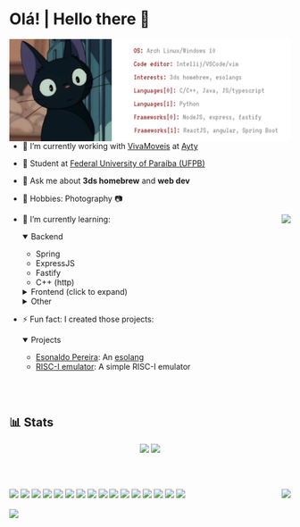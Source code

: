 <h1 align="left">Olá! | Hello there 👋
</h1>

<img src="./banner.svg" align="right" height="10%">

<p align="left">
  
  - 🔭 I’m currently working with [VivaMoveis](https://vivamoveis.com/) at [Ayty](https://ayty.org)
  - 📑 Student at [Federal University of Paraíba (UFPB)](https://ufpb.br)
  - 💬 Ask me about **3ds homebrew** and **web dev**
  - 🎲 Hobbies: Photography 📷  
  - 🌱 I’m currently learning:
    <img src="https://github-readme-stats.vercel.app/api?username=710lucas&theme=transparent&hide_border=true&title_color=953636" align="right">
    <details open>
      <summary>Backend</summary>
  
    - Spring
    - ExpressJS
    - Fastify
    - C++ (http)
      
    </details>
    <details>
      <summary>Frontend (click to expand)</summary>
  
    - Typescript
    - ReactJS
    - Angular
      
    </details>
        </details>
    <details>
      <summary>Other</summary>
  
    - homebrew (3ds, wii)
    - C++
    - Low level coding
      
    </details>
  - ⚡ Fun fact: I created those projects:
    <details open>
      <summary>Projects</summary>
  
    - [Esonaldo Pereira](https://github.com/710lucas/esonaldo-pereira): An [esolang](https://esolangs.org/wiki/Esoteric_programming_language)
    - [RISC-I emulator](https://github.com/710lucas/RISC-I-Emu): A simple RISC-I emulator
      
    </details>
  

</p>


<br>
<br>

<h2>
  📊 Stats 
</h2>


<p align="center">
<img src="https://github-readme-stats.vercel.app/api/top-langs/?username=710lucas&layout=compact">  
  <img src="https://streak-stats.demolab.com?user=710lucas&hide_border=true">
</p>




  






<br>
<br>

<p align="left">
    <img  src="https://i.pinimg.com/originals/d8/aa/d9/d8aad938f2beea672124ebf1309584c7.gif" style="height: 50vh" align="right">
    <img src="https://cdn.jsdelivr.net/gh/devicons/devicon/icons/java/java-original-wordmark.svg" width="75vw"/>
    <img src="https://cdn.jsdelivr.net/gh/devicons/devicon/icons/javascript/javascript-plain.svg" width="75vw"/>
    <img src="https://cdn.jsdelivr.net/gh/devicons/devicon/icons/cplusplus/cplusplus-original.svg" width="75vw"/>
    <img src="https://cdn.jsdelivr.net/gh/devicons/devicon/icons/c/c-original.svg" width="75vw"/>
    <img src="https://cdn.jsdelivr.net/gh/devicons/devicon/icons/python/python-original-wordmark.svg" width="75vw" />
    <img src="https://cdn.jsdelivr.net/gh/devicons/devicon/icons/angularjs/angularjs-plain-wordmark.svg"  width="75vw"/>
    <img src="https://cdn.jsdelivr.net/gh/devicons/devicon/icons/html5/html5-original-wordmark.svg" width="75vw"/>
    <img src="https://cdn.jsdelivr.net/gh/devicons/devicon/icons/css3/css3-original-wordmark.svg" width="75vw"/>
    <img src="https://cdn.jsdelivr.net/gh/devicons/devicon/icons/spring/spring-original-wordmark.svg" width="75vw"/>
    <img src="https://cdn.jsdelivr.net/gh/devicons/devicon/icons/bash/bash-original.svg" width="75vw" />
    <img src="https://cdn.jsdelivr.net/gh/devicons/devicon/icons/ssh/ssh-original-wordmark.svg" width="75vw"/>
    <img src="https://cdn.jsdelivr.net/gh/devicons/devicon/icons/linux/linux-original.svg" width="75vw"/>
    <img src="https://cdn.jsdelivr.net/gh/devicons/devicon/icons/docker/docker-plain-wordmark.svg" width="75vw" /> 
    <img src="https://cdn.jsdelivr.net/gh/devicons/devicon/icons/react/react-original-wordmark.svg" width="75vw"/>
    <img src="https://cdn.jsdelivr.net/gh/devicons/devicon@latest/icons/nodejs/nodejs-original-wordmark.svg" width="75vw"/>
    <img src="https://cdn.jsdelivr.net/gh/devicons/devicon@latest/icons/typescript/typescript-original.svg" width="75vw"/>
    <br>
    <br>
    <img src="https://komarev.com/ghpvc/?username=710lucas">
    <br>
    <br>
</p>


        







<!---
LucasPB710/LucasPB710 is a ✨ special ✨ repository because its `README.md` (this file) appears on your GitHub profile.
You can click the Preview link to take a look at your changes.
--->
